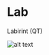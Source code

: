 # Lab
Labirint (QT)


![alt text](https://repository-images.githubusercontent.com/221848672/283b1d00-078c-11ea-820c-0d9f8b2ddb7b)
